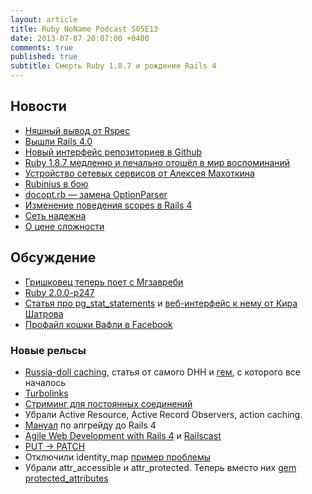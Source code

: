 ```yaml
---
layout: article
title: Ruby NoName Podcast S05E13
date: 2013-07-07 20:07:00 +0400
comments: true
published: true
subtitle: Смерть Ruby 1.8.7 и рождение Rails 4
---
```


## Новости

* [Няшный вывод от Rspec](https://github.com/mattsears/nyan-cat-formatter)
* [Вышли Rails 4.0](http://weblog.rubyonrails.org/2013/6/25/Rails-4-0-final/)
* [Новый интерфейс репозиториев в Github](https://github.com/blog/1529-repository-next)
* [Ruby 1.8.7 медленно и печально отошёл в мир воспоминаний](http://www.ruby-lang.org/en/news/2013/06/30/we-retire-1-8-7/)
* [Устройство сетевых сервисов от Алексея Махоткина](http://squadette.ru/blog/2013/06/19/high-scalability-3/)
* [Rubinius в бою](http://www.tech-d.net/2013/06/18/threaded-ruby-in-production-rbx-edition/)
* [docopt.rb — замена OptionParser](http://docopt.org/)
* [Изменение поведения scopes в Rails 4](http://blog.envylabs.com/post/52395695243/chaining-scopes-in-rails-4)
* [Сеть надежна](http://aphyr.com/posts/288-the-network-is-reliable)
* [О цене сложности](http://firstround.com/article/The-one-cost-engineers-and-product-managers-dont-consider)

## Обсуждение

* [Гришковец теперь поет с Мгзавреби](http://odnovremenno.com/archives/3763)
* [Ruby 2.0.0-p247](http://www.ruby-lang.org/en/news/2013/06/27/ruby-2-0-0-p247-is-released/)
* [Статья про pg_stat_statements](http://evtuhovich.ru/blog/2013/06/28/pg-stat-statements/) и [веб-интерфейс к нему от
  Кира Шатрова](https://github.com/kirs/pg_web_stats)
* [Профайл кошки Вафли в Facebook](https://www.facebook.com/svafelman)

### Новые рельсы

* [Russia-doll caching](http://37signals.com/svn/posts/3113-how-key-based-cache-expiration-works), статья от самого DHH
  и [гем](https://github.com/rails/cache_digests), с которого все началось
* [Turbolinks](https://github.com/rails/turbolinks/)
* [Стриминг для постоянных соединений](http://tenderlovemaking.com/2012/07/30/is-it-live.html)
* Убрали Active Resource, Active Record Observers, action caching.
* [Мануал](http://edgeguides.rubyonrails.org/upgrading_ruby_on_rails.html#upgrading-from-rails-3-2-to-rails-4-0)
  по апгрейду до Rails 4
* [Agile Web Development with Rails 4](http://pragprog.com/book/rails4/agile-web-development-with-rails) и
  [Railscast](http://railscasts.com/episodes/415-upgrading-to-rails-4)
* [PUT -> PATCH](http://weblog.rubyonrails.org/2012/2/25/edge-rails-patch-is-the-new-primary-http-method-for-updates/)
* Отключили identity_map [пример проблемы](https://github.com/rails/rails/commit/302c912bf6bcd0fa200d964ec2dc4a44abe328a6)
* Убрали attr\_accessible и attr\_protected. Теперь вместо них [gem protected_attributes](https://github.com/rails/protected_attributes)

